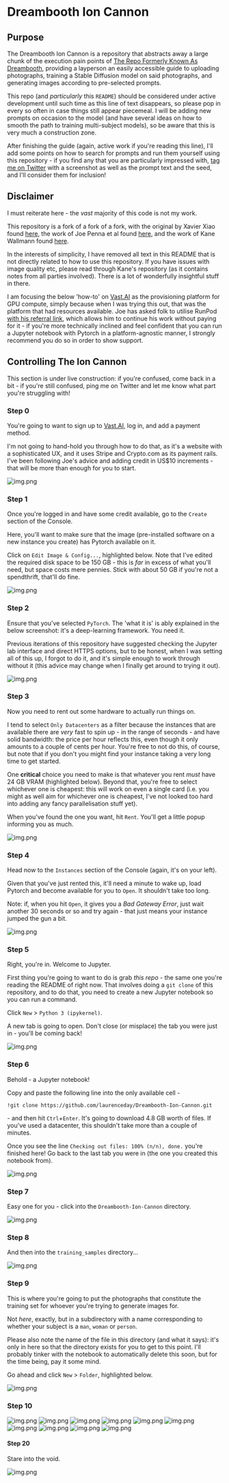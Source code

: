 # Dreambooth Ion Cannon

## Purpose

The Dreambooth Ion Cannon is a repository that abstracts away a large chunk of the execution pain points of [The Repo Formerly Known As Dreambooth](https://github.com/JoePenna/Dreambooth-Stable-Diffusion), providing a layperson an easily accessible guide to uploading photographs, training a Stable Diffusion model on said photographs, and generating images according to pre-selected prompts.

This repo (and _particularly_ this `README`) should be considered under active development until such time as this line of text disappears, so please pop in every so often in case things still appear piecemeal. I will be adding new prompts on occasion to the model (and have several ideas on how to smooth the path to training multi-subject models), so be aware that this is very much a construction zone.

After finishing the guide (again, active work if you're reading this line), I'll add some points on how to search for prompts and run them yourself using this repository - if you find any that you are particularly impressed with, [tag me on Twitter](https://twitter.com/functi0nZer0) with a screenshot as well as the prompt text and the seed, and I'll consider them for inclusion!

## Disclaimer

I must reiterate here - the _vast_ majority of this code is not my work.

This repository is a fork of a fork of a fork, with the original by Xavier Xiao found [here](https://github.com/XavierXiao/Dreambooth-Stable-Diffusion), the work of Joe Penna et al found [here](https://github.com/JoePenna/Dreambooth-Stable-Diffusion), and the work of Kane Wallmann found [here](https://github.com/KaneWallmann/Dreambooth-Stable-Diffusion).

In the interests of simplicity, I have removed all text in this README that is not directly related to how to use this repository. If you have issues with image quality etc, please read through Kane's repository (as it contains notes from all parties involved). There is a lot of wonderfully insightful stuff in there.

I am focusing the below 'how-to' on [Vast.AI](https://vast.ai) as the provisioning platform for GPU compute, simply because when I was trying this out, that was the platform that had resources available. Joe has asked folk to utilise RunPod [with his referral link](https://runpod.io/?ref=n8yfwyum), which allows him to continue his work without paying for it - if you're more technically inclined and feel confident that you can run a Jupyter notebook with Pytorch in a platform-agnostic manner, I strongly recommend you do so in order to show support.

## Controlling The Ion Cannon

This section is under live construction: if you're confused, come back in a bit - if you're still confused, ping me on Twitter and let me know what part you're struggling with!

### Step 0

You're going to want to sign up to [Vast.AI](https://vast.ai), log in, and add a payment method.

I'm not going to hand-hold you through how to do that, as it's a website with a sophisticated UX, and it uses Stripe and Crypto.com as its payment rails. I've been following Joe's advice and adding credit in US$10 increments - that will be more than enough for you to start.

![img.png](ion-cannon-images/Step0.PNG)

### Step 1

Once you're logged in and have some credit available, go to the `Create` section of the Console.

Here, you'll want to make sure that the image (pre-installed software on a new instance you create) has Pytorch available on it. 

Click on `Edit Image & Config...`, highlighted below. Note that I've edited the required disk space to be 150 GB - this is _far_ in excess of what you'll need, but space costs mere pennies. Stick with about 50 GB if you're not a spendthrift, that'll do fine.
 
![img.png](ion-cannon-images/Step1.PNG)

### Step 2

Ensure that you've selected `PyTorch`. The 'what it is' is ably explained in the below screenshot: it's a deep-learning framework. You need it.

Previous iterations of this repository have suggested checking the Jupyter lab interface and direct HTTPS options, but to be honest, when I was setting all of this up, I forgot to do it, and it's simple enough to work through without it (this advice may change when I finally get around to trying it out).

![img.png](ion-cannon-images/Step2.PNG)

### Step 3

Now you need to rent out some hardware to actually run things on.

I tend to select `Only Datacenters` as a filter because the instances that are available there are _very_ fast to spin up - in the range of seconds - and have solid bandwidth: the price per hour reflects this, even though it only amounts to a couple of cents per hour. You're free to not do this, of course, but note that if you don't you might find your instance taking a very long time to get started.

One **critical** choice you need to make is that whatever you rent _must_ have 24 GB VRAM (highlighted below). Beyond that, you're free to select whichever one is cheapest: this will work on even a single card (i.e. you might as well aim for whichever one is cheapest, I've not looked too hard into adding any fancy parallelisation stuff yet).

When you've found the one you want, hit `Rent`. You'll get a little popup informing you as much.

![img.png](ion-cannon-images/Step3.PNG)

### Step 4

Head now to the `Instances` section of the Console (again, it's on your left).

Given that you've just rented this, it'll need a minute to wake up, load Pytorch and become available for you to `Open`. It shouldn't take too long.

Note: if, when you hit `Open`, it gives you a _Bad Gateway Error_, just wait another 30 seconds or so and try again - that just means your instance jumped the gun a bit. 

![img.png](ion-cannon-images/Step4.PNG)

### Step 5

Right, you're in. Welcome to Jupyter.

First thing you're going to want to do is grab _this repo_ - the same one you're reading the README of right now. That involves doing a `git clone` of this repository, and to do that, you need to create a new Jupyter notebook so you can run a command.

Click `New` > `Python 3 (ipykernel)`.

A new tab is going to open. Don't close (or misplace) the tab you were just in - you'll be coming back!

![img.png](ion-cannon-images/Step5.PNG)

### Step 6 

Behold - a Jupyter notebook!

Copy and paste the following line into the only available cell - 

`!git clone https://github.com/laurenceday/Dreambooth-Ion-Cannon.git`

\- and then hit `Ctrl`+`Enter`. It's going to download 4.8 GB worth of files. If you've used a datacenter, this shouldn't take more than a couple of minutes.

Once you see the line `Checking out files: 100% (n/n), done.` you're finished here! Go back to the last tab you were in (the one you created this notebook from).

![img.png](ion-cannon-images/Step6.PNG)

### Step 7

Easy one for you - click into the `Dreambooth-Ion-Cannon` directory.

![img.png](ion-cannon-images/Step7.PNG)

### Step 8

And then into the `training_samples` directory...

![img.png](ion-cannon-images/Step8.PNG)

### Step 9

This is where you're going to put the photographs that constitute the training set for whoever you're trying to generate images for. 

Not _here_, exactly, but in a subdirectory with a name corresponding to whether your subject is a `man`, `woman` or `person`.

Please also note the name of the file in this directory (and what it says): it's only in here so that the directory exists for you to get to this point. I'll probably tinker with the notebook to automatically delete this soon, but for the time being, pay it some mind.

Go ahead and click `New` > `Folder`, highlighted below.

![img.png](ion-cannon-images/Step9.PNG)

### Step 10

![img.png](ion-cannon-images/Step10.PNG)
![img.png](ion-cannon-images/Step11.PNG)
![img.png](ion-cannon-images/Step12.PNG)
![img.png](ion-cannon-images/Step13.PNG)
![img.png](ion-cannon-images/Step14.PNG)
![img.png](ion-cannon-images/Step15.PNG)
![img.png](ion-cannon-images/Step16.PNG)
![img.png](ion-cannon-images/Step17.PNG)
![img.png](ion-cannon-images/Step18.PNG)
![img.png](ion-cannon-images/Step19.PNG)

#### Step 20

Stare into the void.

![img.png](ion-cannon-images/Step20.PNG)